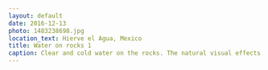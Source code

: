 ```yaml
---
layout: default
date: 2016-12-13
photo: 1483238698.jpg
location_text: Hierve el Agua, Mexico
title: Water on rocks 1
caption: Clear and cold water on the rocks. The natural visual effects are impressive. Nature is beautiful.
---
```

